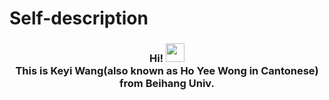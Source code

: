 # Self-description
<h3 align="center"> Hi! <img src="https://raw.githubusercontent.com/MartinHeinz/MartinHeinz/master/wave.gif" width="30px"><br/>
This is Keyi Wang(also known as Ho Yee Wong in Cantonese)<br/>from Beihang Univ.
